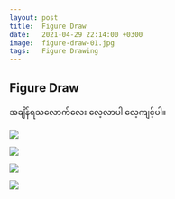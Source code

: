 ```yaml
---
layout: post
title:  Figure Draw
date:   2021-04-29 22:14:00 +0300
image:  figure-draw-01.jpg
tags:   Figure Drawing
---
```


## Figure Draw

အချိန်ရသလောက်လေး လေ့လာပါ လေ့ကျင့်ပါ။

![]({{site.baseurl}}/img/figure-draw-01.jpg)

![]({{site.baseurl}}/img/figure-draw-02.jpg)

![]({{site.baseurl}}/img/figure-draw-03.jpg)

![]({{site.baseurl}}/img/figure-draw-04.jpg)


